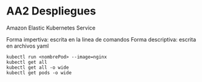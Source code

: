 # AA2 Despliegues
Amazon Elastic Kubernetes Service

Forma impertiva: escrita en la linea de comandos
Forma descriptiva: escrita en archivos yaml

```
kubectl run <nombrePod> --image=nginx
kubectl get all
kubectl get all -o wide
kubectl get pods -o wide
```